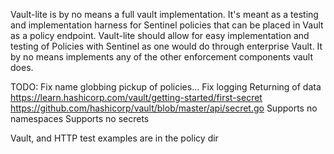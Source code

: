Vault-lite is by no means a full vault implementation. It's meant as a
testing and implementation harness for Sentinel policies that can be
placed in Vault as a policy endpoint. Vault-lite should allow for easy
implementation and testing of Policies with Sentinel as one would do through
enterprise Vault. It by no means implements any of the other enforcement
components vault does.

TODO:
  Fix name globbing pickup of policies...
  Fix logging
  Returning of data https://learn.hashicorp.com/vault/getting-started/first-secret
  https://github.com/hashicorp/vault/blob/master/api/secret.go
  Supports no namespaces
  Supports no secrets

Vault, and HTTP test examples are in the policy dir
